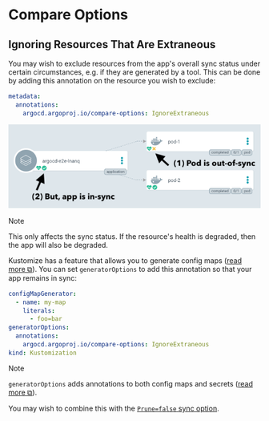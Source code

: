 # Compare Options

## Ignoring Resources That Are Extraneous

You may wish to exclude resources from the app's overall sync status under certain circumstances, e.g. if they are generated by a tool. This can be done by adding this annotation on the resource you wish to exclude:

```yaml
metadata:
  annotations:
    argocd.argoproj.io/compare-options: IgnoreExtraneous
```

![compare option needs pruning](../assets/compare-option-ignore-needs-pruning.png)

> [!NOTE]
> This only affects the sync status. If the resource's health is degraded, then the app will also be degraded.

Kustomize has a feature that allows you to generate config maps ([read more ⧉](https://github.com/kubernetes-sigs/kustomize/blob/master/examples/configGeneration.md)). You can set `generatorOptions` to add this annotation so that your app remains in sync:

```yaml
configMapGenerator:
  - name: my-map
    literals:
      - foo=bar
generatorOptions:
  annotations:
    argocd.argoproj.io/compare-options: IgnoreExtraneous
kind: Kustomization
``` 
 
> [!NOTE]
> `generatorOptions` adds annotations to both config maps and secrets ([read more ⧉](https://github.com/kubernetes-sigs/kustomize/blob/master/examples/generatorOptions.md)).
> 
You may wish to combine this with the [`Prune=false` sync option](sync-options.md).
